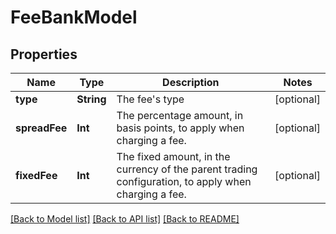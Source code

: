 # FeeBankModel

## Properties
Name | Type | Description | Notes
------------ | ------------- | ------------- | -------------
**type** | **String** | The fee&#39;s type | [optional] 
**spreadFee** | **Int** | The percentage amount, in basis points, to apply when charging a fee. | [optional] 
**fixedFee** | **Int** | The fixed amount, in the currency of the parent trading configuration, to apply when charging a fee. | [optional] 

[[Back to Model list]](../README.md#documentation-for-models) [[Back to API list]](../README.md#documentation-for-api-endpoints) [[Back to README]](../README.md)


